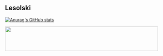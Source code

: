 ## Lesolski
[![Anurag's GitHub stats](https://github-readme-stats.vercel.app/api?username=lesolski&show_icons=true&theme=gruvbox)](https://github.com/lesolski?tab=repositories)


<a href="https://discordapp.com/users/924759695753900137" >
  <img src="https://github.com/lesolski/lesolski/assets/discord-logo-brand.svg" width="100%" height="80">
</a>
